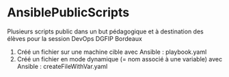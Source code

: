 # AnsiblePublicScripts

Plusieurs scripts public dans un but pédagogique et à destination des élèves pour la session DevOps DGFIP Bordeaux


1) Créé un fichier sur une machine cible avec Ansible : playbook.yaml
2) Créé un fichier en mode dynamique (= nom associé à une variable) avec Ansible : createFileWithVar.yaml
